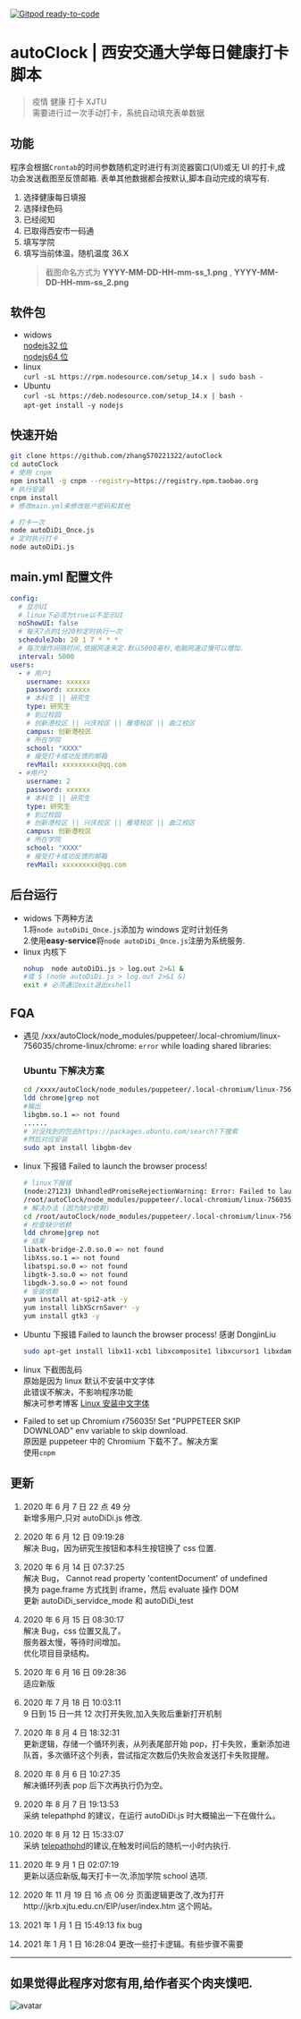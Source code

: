 [![Gitpod ready-to-code](https://img.shields.io/badge/Gitpod-ready--to--code-blue?logo=gitpod)](https://gitpod.io/#https://github.com/zhang570221322/autoClock)

# autoClock | 西安交通大学每日健康打卡脚本

> 疫情 健康 打卡 XJTU  
> 需要进行过一次手动打卡，系统自动填充表单数据

## 功能

程序会根据`Crontab`的时间参数随机定时进行有浏览器窗口(UI)或无 UI 的打卡,成功会发送截图至反馈邮箱.
表单其他数据都会按默认,脚本自动完成的填写有.

1. 选择健康每日填报
2. 选择绿色码
3. 已经阅知
4. 已取得西安市一码通
5. 填写学院
6. 填写当前体温，随机温度 36.X
   > 截图命名方式为 **YYYY-MM-DD-HH-mm-ss_1.png** , **YYYY-MM-DD-HH-mm-ss_2.png**

## 软件包

- widows  
  [nodejs32 位](https://npm.taobao.org/mirrors/node/v14.4.0/node-v14.4.0-x86.msi)  
  [nodejs64 位](https://npm.taobao.org/mirrors/node/v14.4.0/node-v14.4.0-x64.msi)
- linux  
  `curl -sL https://rpm.nodesource.com/setup_14.x | sudo bash -`
- Ubuntu  
  `curl -sL https://deb.nodesource.com/setup_14.x | bash -`  
  `apt-get install -y nodejs`

## 快速开始

```bash
git clone https://github.com/zhang570221322/autoClock
cd autoClock
# 使用 cnpm
npm install -g cnpm --registry=https://registry.npm.taobao.org
# 执行安装
cnpm install
# 修改main.yml来修改账户密码和其他

# 打卡一次
node autoDiDi_Once.js
# 定时执行打卡
node autoDiDi.js

```

## main.yml 配置文件

```yml
config:
  # 显示UI
  # linux下必须为true以不显示UI
  noShowUI: false
  # 每天7点的1分20秒定时执行一次
  scheduleJob: 20 1 7 * * *
  # 每次操作间隔时间,依据网速来定.默认5000毫秒,电脑网速过慢可以增加.
  interval: 5000
users:
  - # 用户1
    username: xxxxxx
    password: xxxxxx
    # 本科生 || 研究生
    type: 研究生
    # 到过校园
    # 创新港校区 || 兴庆校区 || 雁塔校区 || 曲江校区
    campus: 创新港校区
    # 所在学院
    school: "XXXX"
    # 接受打卡成功反馈的邮箱
    revMail: xxxxxxxxx@qq.com
  - #用户2
    username: 2
    password: xxxxxx
    # 本科生 || 研究生
    type: 研究生
    # 到过校园
    # 创新港校区 || 兴庆校区 || 雁塔校区 || 曲江校区
    campus: 创新港校区
    # 所在学院
    school: "XXXX"
    # 接受打卡成功反馈的邮箱
    revMail: xxxxxxxxx@qq.com
```

## 后台运行

- widows 下两种方法  
  1.将`node autoDiDi_Once.js`添加为 windows 定时计划任务  
  2.使用**easy-service**将`node autoDiDi_Once.js`注册为系统服务.
- linux 内核下
  ```bash
  nohup  node autoDiDi.js > log.out 2>&1 &
  #或 $ (node autoDiDi.js > log.out 2>&1 &)
  exit # 必须通过exit退出xshell
  ```

## FQA

- 遇见 /xxx/autoClock/node_modules/puppeteer/.local-chromium/linux-756035/chrome-linux/chrome: `error` while loading shared libraries:
  ### Ubuntu 下解决方案
  ```bash
  cd /xxxx/autoClock/node_modules/puppeteer/.local-chromium/linux-756035/chrome-linux/
  ldd chrome|grep not
  #输出
  libgbm.so.1 => not found
  ......
  # 对没找到的包去https://packages.ubuntu.com/search?下搜索
  #然后对应安装
  sudo apt install libgbm-dev
  ```
- linux 下报错 Failed to launch the browser process!
  ```bash
  # linux下报错
  (node:27123) UnhandledPromiseRejectionWarning: Error: Failed to launch the browser process!
  /root/autoClock/node_modules/puppeteer/.local-chromium/linux-756035/chrome-linux/chrome: error while loading shared libraries: libatk-bridge-2.0.so.0: cannot open shared object file: No such file or directory
  # 解决办法 (因为缺少依赖)
  cd /root/autoClock/node_modules/puppeteer/.local-chromium/linux-756035/chrome-linux/
  # 检查缺少依赖
  ldd chrome|grep not
  # 结果
  libatk-bridge-2.0.so.0 => not found
  libXss.so.1 => not found
  libatspi.so.0 => not found
  libgtk-3.so.0 => not found
  libgdk-3.so.0 => not found
  # 安装依赖
  yum install at-spi2-atk -y
  yum install libXScrnSaver* -y
  yum install gtk3 -y
  ```
- Ubuntu 下报错 Failed to launch the browser process! 感谢 DongjinLiu
  ```bash
  sudo apt-get install libx11-xcb1 libxcomposite1 libxcursor1 libxdamage1 libxi6 libxtst6 libnss3 libcups2 libxss1 libxrandr2 libasound2 libpangocairo-1.0-0 libatk1.0-0 libatk-bridge2.0-0 libgtk-3-0
  ```
- linux 下截图乱码  
  原始是因为 linux 默认不安装中文字体  
  此错误不解决，不影响程序功能  
  解决可参考博客 [Linux 安装中文字体](https://www.cnblogs.com/huangyanqi/p/10609587.html)

- Failed to set up Chromium r756035! Set "PUPPETEER SKIP DOWNLOAD" env variable to skip download.  
  原因是 puppeteer 中的 Chromium 下载不了。解决方案  
  使用`cnpm`

## 更新

1. 2020 年 6 月 7 日 22 点 49 分  
   新增多用户,只对 autoDiDi.js 修改.

2. 2020 年 6 月 12 日 09:19:28  
   解决 Bug，因为研究生按钮和本科生按钮换了 css 位置.

3. 2020 年 6 月 14 日 07:37:25  
   解决 Bug， Cannot read property 'contentDocument' of undefined  
   换为 page.frame 方式找到 iframe，然后 evaluate 操作 DOM  
   更新 autoDiDi_servidce_mode 和 autoDiDi_test

4. 2020 年 6 月 15 日 08:30:17  
   解决 Bug，css 位置又乱了。  
   服务器太慢，等待时间增加。  
   优化项目目录结构。

5. 2020 年 6 月 16 日 09:28:36  
   适应新版

6. 2020 年 7 月 18 日 10:03:11  
   9 日到 15 日一共 12 次打开失败,加入失败后重新打开机制
7. 2020 年 8 月 4 日 18:32:31  
   更新逻辑，存储一个循环列表，从列表尾部开始 pop，打卡失败，重新添加进队首，多次循环这个列表，尝试指定次数后仍失败会发送打卡失败提醒。
8. 2020 年 8 月 6 日 10:27:35  
   解决循环列表 pop 后下次再执行仍为空。
9. 2020 年 8 月 7 日 19:13:53  
   采纳 telepathphd 的建议，在运行 autoDiDi.js 时大概输出一下在做什么。
10. 2020 年 8 月 12 日 15:33:07  
    采纳 [telepathphd](https://github.com/telepathphd)的建议,在触发时间后的随机一小时内执行.
11. 2020 年 9 月 1 日 02:07:19  
    更新以适应新版,每天打卡一次,添加学院 school 选项.
12. 2020 年 11 月 19 日 16 点 06 分
    页面逻辑更改了,改为打开http://jkrb.xjtu.edu.cn/EIP/user/index.htm 这个网站。
13. 2021 年 1 月 1 日 15:49:13
    fix bug
14. 2021 年 1 月 1 日 16:28:04
    更改一些打卡逻辑。有些步骤不需要

---

## 如果觉得此程序对您有用,给作者买个肉夹馍吧.

![avatar](https://github.com/zhang570221322/Figure_bed/blob/master/WeChat_Alipay.jpg?raw=true)
